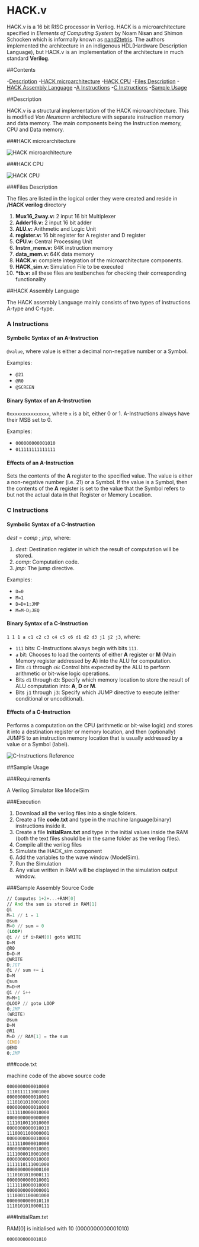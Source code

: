 # HACK.v

HACK.v is a 16 bit RISC processor in Verilog. HACK is a microarchitecture specified in *Elements of Computing System* by Noam Nisan and Shimon Schocken which is informally known as [nand2tetris](http://www.nand2tetris.org). The authors implemented the architecture in an indigenous HDL(Hardware Description Language), but HACK.v is an implementation of the architecture in much standard **Verilog**.  

##Contents

-[Description](#Description)
  -[HACK microarchitecture](#HACK-microarchitecture)
  -[HACK CPU](#HACK-CPU)
  -[Files Description](#Files-Description)
-[HACK Assembly Language](#HACK-Assembly-Language)
  -[A Instructions](#A-Instructions)
  -[C Instructions](#C-Instructions)
-[Sample Usage](#Sample-Usage)

##Description

HACK.v is a structural implementation of the HACK microarchitecture. This is modified *Von Neumann* architecture with separate instruction memory and data memory. The main components being the Instruction memory, CPU and Data memory.

###HACK microarchitecture

![HACK microarchitecture](/diagrams/microarchitecture.png "HACK microarchitecture")

###HACK CPU

![HACK CPU](/diagrams/CPU.png "HACK CPU")

###Files Description

The files are listed in the logical order they were created and reside in **/HACK verilog** directory
1. **Mux16_2way.v:** 2 input 16 bit Multiplexer
2. **Adder16.v:** 2 input 16 bit adder
3. **ALU.v:** Arithmetic and Logic Unit
4. **register.v:** 16 bit register for A register and D register
5. **CPU.v:** Central Processing Unit
6. **Instrn_mem.v:** 64K instruction memory
7. **data_mem.v:** 64K data memory
8. **HACK.v:** complete integration of the microarchitecture components.
9. **HACK_sim.v:** Simulation File to be executed
10. **\*tb.v:** all these files are testbenches for checking their corresponding functionality

##HACK Assembly Language

The HACK assembly Language mainly consists of two types of instructions A-type and C-type.

### A Instructions

#### Symbolic Syntax of an A-Instruction

`@value`, where value is either a decimal non-negative number or a Symbol.

Examples:

- `@21`
- `@R0`
- `@SCREEN`

#### Binary Syntax of an A-Instruction

`0xxxxxxxxxxxxxxx`, where `x` is a bit, either 0 or 1. A-Instructions always have their MSB set to 0.

Examples:

- `000000000001010`
- `011111111111111`

#### Effects of an A-Instruction

Sets the contents of the **A** register to the specified value. The value is either a non-negative number (i.e. 21) or a Symbol. If the value is a Symbol, then the contents of the **A** register is set to the value that the Symbol refers to but not the actual data in that Register or Memory Location.

### C Instructions

#### Symbolic Syntax of a C-Instruction

*dest* = *comp* ; *jmp*, where:

1. *dest*: Destination register in which the result of computation will be stored.
2. *comp*: Computation code.
3. *jmp*: The jump directive.

Examples:

- `D=0`
- `M=1`
- `D=D+1;JMP`
- `M=M-D;JEQ`

#### Binary Syntax of a C-Instruction

`1 1 1 a c1 c2 c3 c4 c5 c6 d1 d2 d3 j1 j2 j3`, where:

- `111` bits: C-Instructions always begin with bits `111`.
- `a` bit: Chooses to load the contents of either **A** register or **M** (Main Memory register addressed by **A**) into the ALU for computation.
- Bits `c1` through `c6`: Control bits expected by the ALU to perform arithmetic or bit-wise logic operations.
- Bits `d1` through `d3`: Specify which memory location to store the result of ALU computation into: **A**, **D** or **M**.
- Bits `j1` through `j3`: Specify which JUMP directive to execute (either conditional or uncoditional).

#### Effects of a C-Instruction

Performs a computation on the CPU (arithmetic or bit-wise logic) and stores it into a destination register or memory location, and then (optionally) JUMPS to an instruction memory location that is usually addressed by a value or a Symbol (label).

![C-Instructions Reference](assets/c_instructions_reference.png "C-Instructions Reference")

##Sample Usage

###Requirements

A Verilog Simulator like ModelSim

###Execution

1. Download all the verilog files into a single folders.
2. Create a file **code.txt** and type in the machine language(binary) instructions inside it.
3. Create a file **InitialRam.txt** and type in the initial values inside the RAM (both the text files should be in the same folder as the verilog files).
4. Compile all the verilog files
5. Simulate the HACK_sim component
6. Add the variables to the wave window (ModelSim).
7. Run the Simulation
8. Any value written in RAM will be displayed in the simulation output window.

###Sample Assembly Source Code

```asm
// Computes 1+2+...+RAM[0]
// And the sum is stored in RAM[1]
@i
M=1 // i = 1
@sum
M=0 // sum = 0
(LOOP)
@i // if i>RAM[0] goto WRITE
D=M
@R0
D=D‐M
@WRITE
D;JGT
@i // sum += i
D=M
@sum
M=D+M
@i // i++
M=M+1
@LOOP // goto LOOP
0;JMP
(WRITE)
@sum
D=M
@R1
M=D // RAM[1] = the sum
(END)
@END
0;JMP

```
###code.txt

machine code of the above source code

```binary
0000000000010000
1110111111001000
0000000000010001
1110101010001000
0000000000010000
1111110000010000
0000000000000000
1111010011010000
0000000000010010
1110001100000001
0000000000010000
1111110000010000
0000000000010001
1111000010001000
0000000000010000
1111110111001000
0000000000000100
1110101010000111
0000000000010001
1111110000010000
0000000000000001
1110001100001000
0000000000010110
1110101010000111
```
###InitialRam.txt

RAM[0] is initialised with 10 (0000000000001010)
```binary
000000000001010
```
